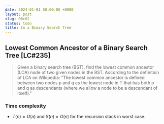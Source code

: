 ```yaml
---
date: 2024-01-01 00:00:00 +0000
layout: post
slug: 06c02
status: todo
title: In a Binary Search Tree
---
```


## Lowest Common Ancestor of a Binary Search Tree [LC#235]
> Given a binary search tree (BST), find the lowest common ancestor (LCA) node of two given nodes in the BST. According to the definition of LCA on Wikipedia: "The lowest common ancestor is defined between two nodes p and q as the lowest node in T that has both p and q as descendants (where we allow a node to be a descendant of itself)."







### Time complexity
- $T(n) = O(n)$ and $S(n)= O(n)$ for the recursion stack in worst case.